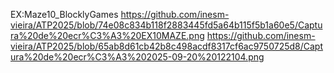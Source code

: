 EX:Maze10_BlocklyGames
https://github.com/inesm-vieira/ATP2025/blob/74e08c834b118f2883445fd5a64b115f5b1a60e5/Captura%20de%20ecr%C3%A3%20EX10MAZE.png
https://github.com/inesm-vieira/ATP2025/blob/65ab8d61cb42b8c498acdf8317cf6ac9750725d8/Captura%20de%20ecr%C3%A3%202025-09-20%20122104.png


